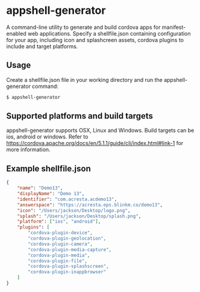 # appshell-generator
A command-line utility to generate and build cordova apps for manifest-enabled web applications. Specify a shellfile.json containing configuration for your app, including icon and splashcreen assets, cordova plugins to include and target platforms.

## Usage
Create a shellfile.json file in your working directory and run the appshell-generator command:
```bash
$ appshell-generator
```

## Supported platforms and build targets
appshell-generator supports OSX, Linux and Windows.
Build targets can be ios, android or windows. 
Refer to https://cordova.apache.org/docs/en/5.1.1/guide/cli/index.html#link-1 for more information.

## Example shellfile.json
```json
{
    "name": "Demo13",
    "displayName": "Demo 13",
    "identifier": "com.acresta.acdemo13",
    "answerspace": "https://acresta.eps.blinkm.co/demo13",
    "icon": "/Users/jackson/Desktop/logo.png",
    "splash": "/Users/jackson/Desktop/splash.png",
    "platform": ["ios", "android"],
    "plugins": [
        "cordova-plugin-device",
        "cordova-plugin-geolocation",
        "cordova-plugin-camera",
        "cordova-plugin-media-capture",
        "cordova-plugin-media",
        "cordova-plugin-file",
        "cordova-plugin-splashscreen",
        "cordova-plugin-inappbrowser"
    ]
}
```
